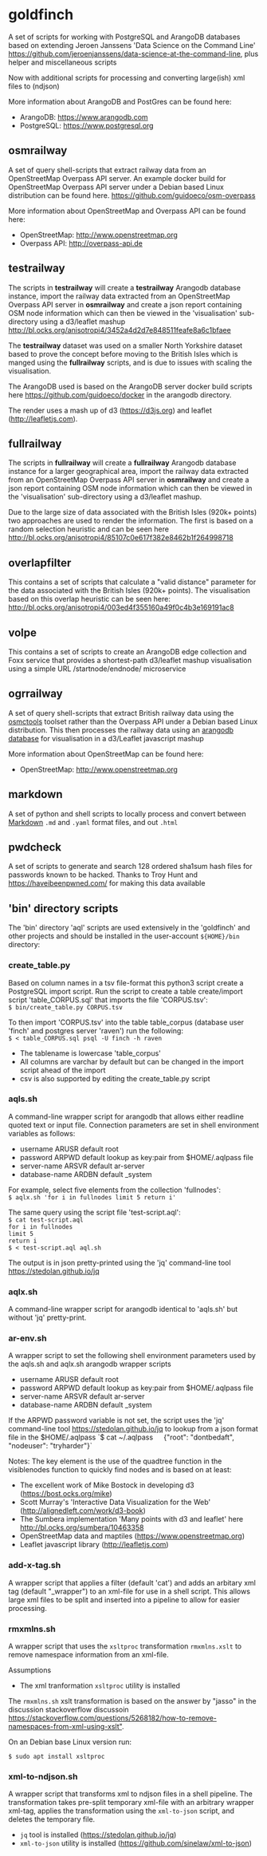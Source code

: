 # goldfinch
A set of scripts for working with PostgreSQL and ArangoDB databases based on extending Jeroen Janssens 'Data Science on the Command Line' https://github.com/jeroenjanssens/data-science-at-the-command-line, plus helper and miscellaneous scripts

Now with additional scripts for processing and converting large(ish) xml files to (ndjson)

More information about ArangoDB and PostGres can be found here:
 * ArangoDB: https://www.arangodb.com
 * PostgreSQL: https://www.postgresql.org
 
## osmrailway

A set of query shell-scripts that extract railway data from an OpenStreetMap Overpass API server. An example docker build for OpenStreetMap Overpass API server under a Debian based Linux distribution can be found here. https://github.com/guidoeco/osm-overpass

More information about OpenStreetMap and Overpass API can be found here:
  * OpenStreetMap: http://www.openstreetmap.org
  * Overpass API: http://overpass-api.de

## testrailway

The scripts in **testrailway** will create a **testrailway** Arangodb database instance, import the railway data extracted from an OpenStreetMap Overpass API server in **osmrailway** and create a json report containing OSM node information which can then be viewed in the 'visualisation' sub-directory using a d3/leaflet mashup http://bl.ocks.org/anisotropi4/3452a4d2d7e848511feafe8a6c1bfaee

The **testrailway** dataset was used on a smaller North Yorkshire dataset based to prove the concept before moving to the British Isles which is manged using the **fullrailway** scripts, and is due to issues with scaling the visualisation.

The ArangoDB used is based on the ArangoDB server docker build scripts here https://github.com/guidoeco/docker in the arangodb directory.

The render uses a mash up of d3 (https://d3js.org) and leaflet (http://leafletjs.com).

## fullrailway

The scripts in **fullrailway** will create a **fullrailway** Arangodb database instance for a larger geographical area, import the railway data extracted from an OpenStreetMap Overpass API server in **osmrailway** and create a json report containing OSM node information which can then be viewed in the 'visualisation' sub-directory using a d3/leaflet mashup. 

Due to the large size of data associated with the British Isles (920k+ points) two approaches are used to render the information. The first is based on a random selection heuristic and can be seen here http://bl.ocks.org/anisotropi4/85107c0e617f382e8462b1f264998718 

## overlapfilter

This contains a set of scripts that calculate a "valid distance" parameter for the data associated with the British Isles (920k+ points). The visualisation based on this overlap heuristic can be seen here: http://bl.ocks.org/anisotropi4/003ed4f355160a49f0c4b3e169191ac8

## volpe

This contains a set of scripts to create an ArangoDB edge collection and Foxx service that provides a shortest-path d3/leaflet mashup visualisation using a simple URL /startnode/endnode/ microservice

## ogrrailway

A set of query shell-scripts that extract British railway data using the [osmctools](https://gitlab.com/osm-c-tools/osmctools) toolset rather than the Overpass API under a Debian based Linux distribution. This then processes the railway data using an [arangodb database](https://www.arangodb.com/) for visualisation in a d3/Leaflet javascript mashup

More information about OpenStreetMap can be found here:
  * OpenStreetMap: http://www.openstreetmap.org

## markdown

A set of python and shell scripts to locally process and convert between [Markdown](https://daringfireball.net/projects/markdown) `.md` and `.yaml` format files, and out `.html`

## pwdcheck

A set of scripts to generate and search 128 ordered sha1sum hash files for passwords known to be hacked. Thanks to Troy Hunt and https://haveibeenpwned.com/ for making this data available

## 'bin' directory scripts  

The 'bin' directory 'aql' scripts are used extensively in the 'goldfinch' and other projects and should be installed in the user-account `${HOME}/bin` directory:

### **create_table.py**

Based on column names in a tsv file-format this python3 script create a PostgreSQL import script. Run the script to create a table create/import script 'table_CORPUS.sql' that imports the file 'CORPUS.tsv':  
`$ bin/create_table.py CORPUS.tsv`

 To then import 'CORPUS.tsv' into the table table_corpus (database user 'finch' and postgres server 'raven') run the following:  
`$ < table_CORPUS.sql psql -U finch -h raven` 
 * The tablename is lowercase 'table_corpus'
 * All columns are varchar by default but can be changed in the import script ahead of the import  
 * csv is also supported by editing the create_table.py script

### **aqls.sh**  
A command-line wrapper script for arangodb that allows either readline quoted text or input file. Connection parameters are set in shell environment variables as follows:
* username      ARUSR default root
* password      ARPWD default lookup as key:pair from $HOME/.aqlpass file
* server-name   ARSVR default ar-server
* database-name ARDBN default _system

 For example, select five elements from the collection 'fullnodes':  
`$ aqlx.sh 'for i in fullnodes limit 5 return i'`  

 The same query using the script file 'test-script.aql':  
`$ cat test-script.aql`  
`for i in fullnodes`  
`limit 5`  
`return i`  
`$ < test-script.aql aql.sh`

The output is in json pretty-printed using the 'jq' command-line tool https://stedolan.github.io/jq

### **aqlx.sh**  
A command-line wrapper script for arangodb identical to 'aqls.sh' but without 'jq' pretty-print.  

### **ar-env.sh**  
A wrapper script to set the following shell environment parameters used by the aqls.sh and aqlx.sh arangodb wrapper scripts
* username      ARUSR default root  
* password      ARPWD default lookup as key:pair from $HOME/.aqlpass file  
* server-name   ARSVR default ar-server  
* database-name ARDBN default _system  

If the ARPWD password variable is not set, the script uses the 'jq' command-line tool https://stedolan.github.io/jq to lookup from a json format file in the $HOME/.aqlpass  
`$ cat ~/.aqlpass`  
`{"root": "dontbedaft", "nodeuser": "tryharder"}`  

Notes: The key element is the use of the quadtree function in the visiblenodes function to quickly find nodes and is based on at least:  
 * The excellent work of Mike Bostock in developing d3 (<https://bost.ocks.org/mike>)  
 * Scott Murray's 'Interactive Data Visualization for the Web' (<http://alignedleft.com/work/d3-book>)  
 * The Sumbera implementation 'Many points with d3 and leaflet' here <http://bl.ocks.org/sumbera/10463358>
 * OpenStreetMap data and maptiles (<https://www.openstreetmap.org>)  
 * Leaflet javascript library (<http://leafletjs.com>)  

### **add-x-tag.sh**
A wrapper script that applies a filter (default 'cat') and adds an arbitary xml tag (default "_wrapper") to an xml-file for use in a shell script. This allows large xml files to be split and inserted into a pipeline to allow for easier processing.

### **rmxmlns.sh**
A wrapper script that uses the `xsltproc` transformation `rmxmlns.xslt` to remove namespace information from an xml-file.

Assumptions
  * The xml tranformation `xsltproc` utility is installed

The `rmxmlns.sh` xslt transformation is based on the answer by "jasso" in the discussion stackoverflow discussoin <https://stackoverflow.com/questions/5268182/how-to-remove-namespaces-from-xml-using-xslt">.

   On an Debian base Linux version run:

  `$ sudo apt install xsltproc`

  
### **xml-to-ndjson.sh**
A wrapper script that transforms xml to ndjson files in a shell pipeline. The transformation takes pre-split temporary xml-file with an arbitrary wrapper xml-tag, applies the transformation using the `xml-to-json` script, and deletes the temporary file. 

  * `jq` tool is installed (<https://stedolan.github.io/jq>)
  * `xml-to-json` utility is installed (<https://github.com/sinelaw/xml-to-json>)
